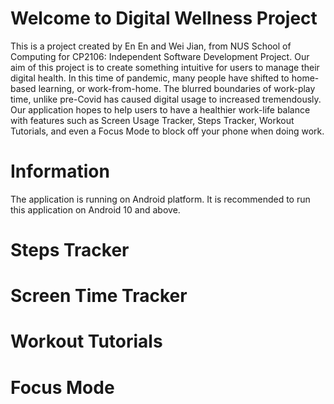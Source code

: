 # Welcome to Digital Wellness Project
This is a project created by En En and Wei Jian, from NUS School of Computing for CP2106: Independent Software Development Project. Our aim of this project is to create something intuitive for users to manage their digital health. In this time of pandemic, many people have shifted to home-based learning, or work-from-home. The blurred boundaries of work-play time, unlike pre-Covid has caused digital usage to increased tremendously. Our application hopes to help users to have a healthier work-life balance with features such as Screen Usage Tracker, Steps Tracker, Workout Tutorials, and even a Focus Mode to block off your phone when doing work. 

# Information 
The application is running on Android platform. It is recommended to run this application on Android 10 and above. 


# Steps Tracker

# Screen Time Tracker

# Workout Tutorials

# Focus Mode 
